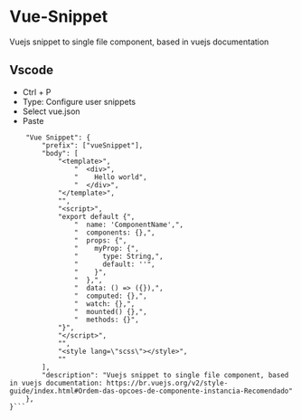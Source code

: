 # Vue-Snippet
Vuejs snippet to single file component, based in vuejs documentation
## Vscode
- Ctrl + P
- Type: Configure user snippets
- Select vue.json
- Paste

```{
	"Vue Snippet": {
		"prefix": ["vueSnippet"],
		"body": [
			"<template>",
				"  <div>",
				"    Hello world",
				"  </div>",
			"</template>",
			"",
			"<script>",
			"export default {",
				"  name: 'ComponentName',",
				"  components: {},",
				"  props: {",
				"    myProp: {",
			 	"      type: String,",
				"      default: ''",
				"    }",
				"  },",
				"  data: () => ({}),",
				"  computed: {},",
				"  watch: {},",
				"  mounted() {},",
				"  methods: {}",
			"}",
			"</script>",
			"",
			"<style lang=\"scss\"></style>",
			""
		],
		"description": "Vuejs snippet to single file component, based in vuejs documentation: https://br.vuejs.org/v2/style-guide/index.html#Ordem-das-opcoes-de-componente-instancia-Recomendado"
	},
}```
